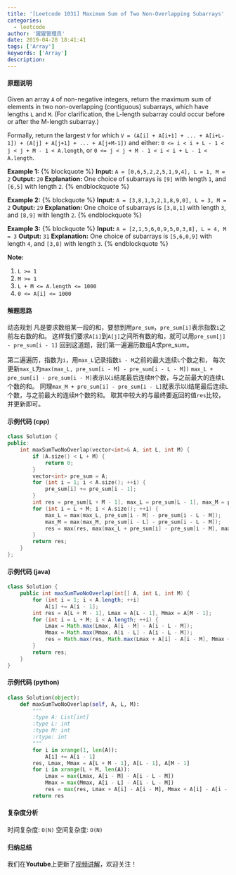 ```yaml
---
title: '[Leetcode 1031] Maximum Sum of Two Non-Overlapping Subarrays'
categories:
  - leetcode
author: '猩猩管理员'
date: 2019-04-28 18:41:41
tags: ['Array']
keywords: ['Array']
description:
---
```

#### 原题说明
Given an array `A` of non-negative integers, return the maximum sum of elements in two non-overlapping (contiguous) subarrays, which have lengths `L` and `M`.  (For clarification, the L-length subarray could occur before or after the M-length subarray.)

Formally, return the largest `V` for which `V = (A[i] + A[i+1] + ... + A[i+L-1]) + (A[j] + A[j+1] + ... + A[j+M-1])` and either:
`0 <= i < i + L - 1 < j < j + M - 1 < A.length`, or
`0 <= j < j + M - 1 < i < i + L - 1 < A.length`.
 
**Example 1:**
{% blockquote %}
**Input:** `A = [0,6,5,2,2,5,1,9,4], L = 1, M = 2`
**Output:** `20`
**Explanation:** One choice of subarrays is `[9]` with length `1`, and `[6,5]` with length `2`.
{% endblockquote %}

**Example 2:**
{% blockquote %}
**Input:** `A = [3,8,1,3,2,1,8,9,0], L = 3, M = 2`
**Output:** `29`
**Explanation:** One choice of subarrays is `[3,8,1]` with length `3`, and `[8,9]` with length `2`.
{% endblockquote %}

**Example 3:**
{% blockquote %}
**Input:** `A = [2,1,5,6,0,9,5,0,3,8], L = 4, M = 3`
**Output:** `31`
**Explanation:** One choice of subarrays is `[5,6,0,9]` with length `4`, and `[3,8]` with length `3`.
{% endblockquote %}
 
**Note:**
1. `L >= 1`
2. `M >= 1`
3. `L + M <= A.length <= 1000`
4. `0 <= A[i] <= 1000`

<!--more-->

#### 解题思路
动态规划
凡是要求数组某一段的和，要想到用`pre_sum`，`pre_sum[i]`表示指数`i`之前左右数的和。
这样我们要求`A[i]`到`A[j]`之间所有数的和，就可以用`pre_sum[j] - pre_sum[i - 1]`
回到这道题，我们第一遍遍历数组A求pre_sum。

第二遍遍历，指数为`i`，用`max_L`记录指数`i - M`之前的最大连续`L`个数之和，
每次更新`max_L`为`max(max_L, pre_sum[i - M] - pre_sum[i - L - M])`
`max_L + pre_sum[i] - pre_sum[i - M]`表示以`i`结尾最后连续`M`个数，与之前最大的连续`L`个数的和。
同理`max_M + pre_sum[i] - pre_sum[i - L]`就表示以i结尾最后连续`L`个数，与之前最大的连续`M`个数的和。
取其中较大的与最终要返回的值`res`比较，并更新即可。

#### 示例代码 (cpp)
```cpp
class Solution {
public:
    int maxSumTwoNoOverlap(vector<int>& A, int L, int M) {
        if (A.size() < L + M) {
            return 0;
        }
        vector<int> pre_sum = A;
        for (int i = 1; i < A.size(); ++i) {
            pre_sum[i] += pre_sum[i - 1];
        }
        int res = pre_sum[L + M - 1], max_L = pre_sum[L - 1], max_M = pre_sum[M - 1];
        for (int i = L + M; i < A.size(); ++i) {
            max_L = max(max_L, pre_sum[i - M] - pre_sum[i - L - M]);
            max_M = max(max_M, pre_sum[i - L] - pre_sum[i - L - M]);
            res = max(res, max(max_L + pre_sum[i] - pre_sum[i - M], max_M + pre_sum[i] - pre_sum[i - L]));
        }
        return res;
    }
};
```

#### 示例代码 (java)
```java
class Solution {
    public int maxSumTwoNoOverlap(int[] A, int L, int M) {
        for (int i = 1; i < A.length; ++i)
            A[i] += A[i - 1];
        int res = A[L + M - 1], Lmax = A[L - 1], Mmax = A[M - 1];
        for (int i = L + M; i < A.length; ++i) {
            Lmax = Math.max(Lmax, A[i - M] - A[i - L - M]);
            Mmax = Math.max(Mmax, A[i - L] - A[i - L - M]);
            res = Math.max(res, Math.max(Lmax + A[i] - A[i - M], Mmax + A[i] - A[i - L]));
        }
        return res;
    }
}
```

#### 示例代码 (python)
```python
class Solution(object):
    def maxSumTwoNoOverlap(self, A, L, M):
        """
        :type A: List[int]
        :type L: int
        :type M: int
        :rtype: int
        """
        for i in xrange(1, len(A)):
            A[i] += A[i - 1]
        res, Lmax, Mmax = A[L + M - 1], A[L - 1], A[M - 1]
        for i in xrange(L + M, len(A)):
            Lmax = max(Lmax, A[i - M] - A[i - L - M])
            Mmax = max(Mmax, A[i - L] - A[i - L - M])
            res = max(res, Lmax + A[i] - A[i - M], Mmax + A[i] - A[i - L])
        return res
```

#### 复杂度分析
时间复杂度: `O(N)`
空间复杂度: `O(N)`

#### 归纳总结
我们在**Youtube**上更新了[视频讲解](https://youtu.be/XTGEbhZmqCY)，欢迎关注！